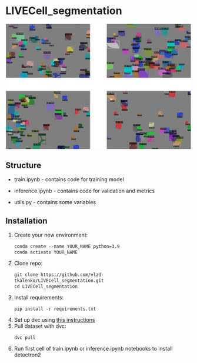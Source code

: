 # LIVECell_segmentation
![example of result](example_of_result.png)
## Structure

* train.ipynb - contains code for training model

- inference.ipynb - contains code for validation and metrics

+ utils.py - contains some variables
## Installation
1. Create your new environment:
	```
	conda create --name YOUR_NAME python=3.9
	conda activate YOUR_NAME
	```
2. Clone repo:
	```
	git clone https://github.com/vlad-tkalenko/LIVECell_segmentation.git
	cd LIVECell_segmentation
	```
3. Install requirements:
	```
	pip install -r requirements.txt
	```
4. Set up dvc using [this instructions](https://dvc.org/doc/user-guide/data-management/remote-storage/google-drive#using-a-custom-google-cloud-project-recommended)
5. Pull dataset with dvc:
   	```
    dvc pull
	```
5. Run first cell of train.ipynb or inference.ipynb notebooks to install detectron2

